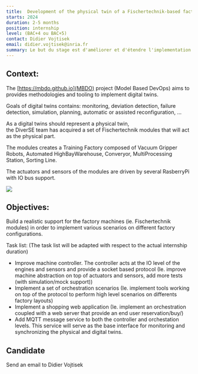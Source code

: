 ```yaml
---
title:  Development of the physical twin of a Fischertechnik-based factory 
starts: 2024
duration: 2-5 months
position: internship
level: (BAC+4 ou BAC+5)
contact: Didier Vojtisek
email: didier.vojtisek@inria.fr
summary: Le but du stage est d'améliorer et d'étendre l'implementation d'une usine Fischertechnik dans l'objectif de l'utiliser dans le cadre de travaux autour des jumeaux numériques.
---
```


## Context:

The  [https://mbdo.github.io](MBDO) project (Model Based DevOps) aims to provides methodologies and tooling to implement digital twins.

Goals of digital twins contains: monitoring, deviation detection, failure detection, simulation, planning, automatic or assisted reconfiguration, ...

As a digital twins should represent a physical twin,  
the DiverSE team has acquired a set of Fischertechnik modules that will act as the physical part.

The modules creates a Training Factory composed of Vacuum Gripper Robots, Automated HighBayWarehouse, Converyor, MultiProcessing Station, Sorting Line.  

The actuators and sensors of the modules are driven by several RasberryPi with IO bus support.

![](https://www.fischertechnikwebshop.com/image/cache/catalog/fischertechnik/industry2023fotos/554868_Lernfabrik_Training_Factory_Fabrik_24V-3-6-1-500x500.webp)


## Objectives:


Build a realistic support for the factory machines (ie. Fischertechnik modules) in order to implement various scenarios on different factory configurations.

Task list:
(The task list will be adapted with respect to the actual internship duration)

- Improve machine controller. The controller acts at the IO level of the engines and sensors and provide a socket based protocol (Ie. improve machine abstraction on top of actuators and sensors,  add more tests (with simulation/mock support)) 
- Implement a set of orchestration scenarios (Ie. implement tools working on top of the protocol to perform high level scenarios on differents factory layouts)
- Implement a shopping web application (Ie. implement an orchestration coupled with a web server that provide an end user reservation/buy/)
- Add MQTT message service to both the controller and orchestation levels. This service will serve as the base interface for monitoring and synchronizing the physical and digital twins. 
    
    

## Candidate

Send an email to Didier Vojtisek
